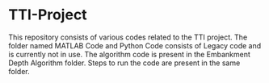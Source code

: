 # TTI-Project

This repository consists of various codes related to the TTI project.
The folder named MATLAB Code and Python Code consists of Legacy code and is currently not in use.
The algorithm code is present in the Embankment Depth Algorithm folder. Steps to run the code are present in the same folder. 
